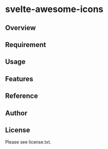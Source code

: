 # svelte-awesome-icons 

## Overview


## Requirement


## Usage


## Features


## Reference


## Author


## License

Please see license.txt.
